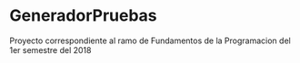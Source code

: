 # GeneradorPruebas
Proyecto correspondiente al ramo de Fundamentos de la Programacion del 1er semestre del 2018
